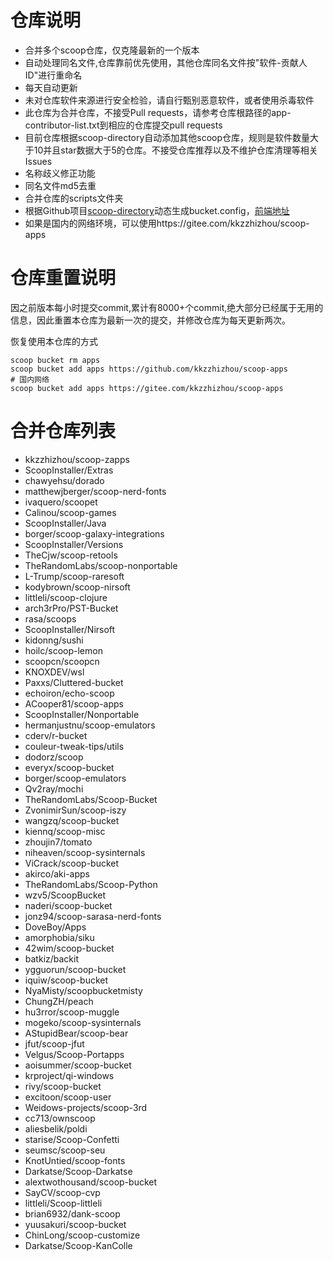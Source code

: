 # 仓库说明

- 合并多个scoop仓库，仅克隆最新的一个版本
- 自动处理同名文件,仓库靠前优先使用，其他仓库同名文件按"软件-贡献人ID"进行重命名
- 每天自动更新
- 未对仓库软件来源进行安全检验，请自行甄别恶意软件，或者使用杀毒软件
- 此仓库为合并仓库，不接受Pull requests，请参考仓库根路径的app-contributor-list.txt到相应的仓库提交pull requests
- 目前仓库根据scoop-directory自动添加其他scoop仓库，规则是软件数量大于10并且star数据大于5的仓库。不接受仓库推荐以及不维护仓库清理等相关Issues
- 名称歧义修正功能
- 同名文件md5去重
- 合并仓库的scripts文件夹
- 根据Github项目[scoop-directory](https://github.com/rasa/scoop-directory)动态生成bucket.config，[前端地址](https://rasa.github.io/scoop-directory/)
- 如果是国内的网络环境，可以使用https://gitee.com/kkzzhizhou/scoop-apps

# 仓库重置说明

因之前版本每小时提交commit,累计有8000+个commit,绝大部分已经属于无用的信息，因此重置本仓库为最新一次的提交，并修改仓库为每天更新两次。

恢复使用本仓库的方式

```
scoop bucket rm apps
scoop bucket add apps https://github.com/kkzzhizhou/scoop-apps
# 国内网络
scoop bucket add apps https://gitee.com/kkzzhizhou/scoop-apps
```

# 合并仓库列表

- kkzzhizhou/scoop-zapps
- ScoopInstaller/Extras
- chawyehsu/dorado
- matthewjberger/scoop-nerd-fonts
- ivaquero/scoopet
- Calinou/scoop-games
- ScoopInstaller/Java
- borger/scoop-galaxy-integrations
- ScoopInstaller/Versions
- TheCjw/scoop-retools
- TheRandomLabs/scoop-nonportable
- L-Trump/scoop-raresoft
- kodybrown/scoop-nirsoft
- littleli/scoop-clojure
- arch3rPro/PST-Bucket
- rasa/scoops
- ScoopInstaller/Nirsoft
- kidonng/sushi
- hoilc/scoop-lemon
- scoopcn/scoopcn
- KNOXDEV/wsl
- Paxxs/Cluttered-bucket
- echoiron/echo-scoop
- ACooper81/scoop-apps
- ScoopInstaller/Nonportable
- hermanjustnu/scoop-emulators
- cderv/r-bucket
- couleur-tweak-tips/utils
- dodorz/scoop
- everyx/scoop-bucket
- borger/scoop-emulators
- Qv2ray/mochi
- TheRandomLabs/Scoop-Bucket
- ZvonimirSun/scoop-iszy
- wangzq/scoop-bucket
- kiennq/scoop-misc
- zhoujin7/tomato
- niheaven/scoop-sysinternals
- ViCrack/scoop-bucket
- akirco/aki-apps
- TheRandomLabs/Scoop-Python
- wzv5/ScoopBucket
- naderi/scoop-bucket
- jonz94/scoop-sarasa-nerd-fonts
- DoveBoy/Apps
- amorphobia/siku
- 42wim/scoop-bucket
- batkiz/backit
- ygguorun/scoop-bucket
- iquiw/scoop-bucket
- NyaMisty/scoopbucketmisty
- ChungZH/peach
- hu3rror/scoop-muggle
- mogeko/scoop-sysinternals
- AStupidBear/scoop-bear
- jfut/scoop-jfut
- Velgus/Scoop-Portapps
- aoisummer/scoop-bucket
- krproject/qi-windows
- rivy/scoop-bucket
- excitoon/scoop-user
- Weidows-projects/scoop-3rd
- cc713/ownscoop
- aliesbelik/poldi
- starise/Scoop-Confetti
- seumsc/scoop-seu
- KnotUntied/scoop-fonts
- Darkatse/Scoop-Darkatse
- alextwothousand/scoop-bucket
- SayCV/scoop-cvp
- littleli/Scoop-littleli
- brian6932/dank-scoop
- yuusakuri/scoop-bucket
- ChinLong/scoop-customize
- Darkatse/Scoop-KanColle
